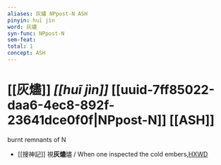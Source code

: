 ```yaml
---
aliases: 灰燼 NPpost-N ASH
pinyin: huī jìn
word: 灰燼
syn-func: NPpost-N
sem-feat: 
total: 1
concept: ASH 
---
```

# [[灰燼]] *[[huī jìn]]*  [[uuid-7ff85022-daa6-4ec8-892f-23641dce0f0f|NPpost-N]] [[ASH]]
burnt remnants of N
 - [[搜神記]] 視**灰燼**燼 / When one inspected the cold embers,[HXWD](https://hxwd.org/textview.html?location=KR3l0099_tls_001-4a.10)
